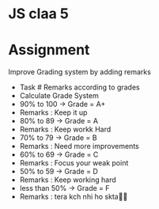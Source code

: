 # JS claa 5

# Assignment

Improve Grading system by adding remarks

- Task # Remarks according to grades
- Calculate Grade System
- 90% to 100 -> Grade = A+
- Remarks : Keep it up
- 80% to 89 -> Grade = A
- Remarks : Keep workk Hard
- 70% to 79 -> Grade = B
- Remarks : Need more improvements
- 60% to 69 -> Grade = C
- Remarks : Focus your weak point
- 50% to 59 -> Grade = D
- Remarks : Keep working hard
- less than 50% -> Grade = F
- Remarks : tera kch nhi ho skta🤦‍♂️

